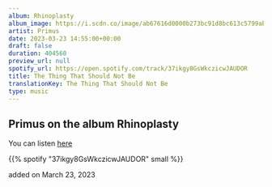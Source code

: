 ```yaml
---
album: Rhinoplasty
album_image: https://i.scdn.co/image/ab67616d0000b273bc91d8bc613c5799ab413fda
artist: Primus
date: 2023-03-23 14:55:00+00:00
draft: false
duration: 404560
preview_url: null
spotify_url: https://open.spotify.com/track/37ikgy8GsWkczicwJAUDOR
title: The Thing That Should Not Be
translationKey: The Thing That Should Not Be
type: music
---
```


## Primus on the album Rhinoplasty

You can listen [here](https://open.spotify.com/track/37ikgy8GsWkczicwJAUDOR)

{{% spotify "37ikgy8GsWkczicwJAUDOR" small %}}

added on March 23, 2023
